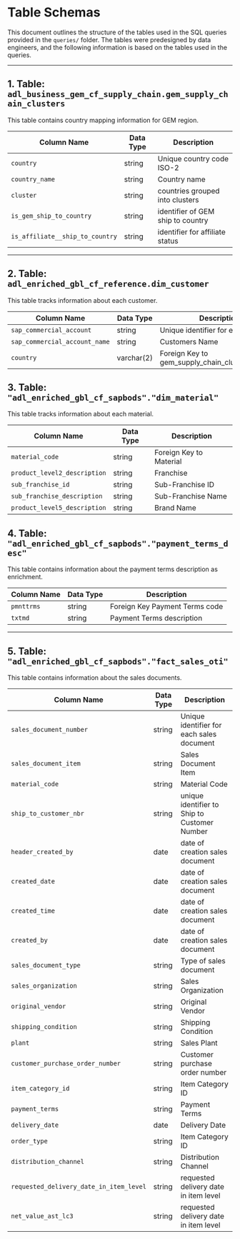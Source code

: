 # Table Schemas

This document outlines the structure of the tables used in the SQL queries provided in the `queries/` folder. The tables were predesigned by data engineers, and the following information is based on the tables used in the queries.

---

## 1. **Table: `adl_business_gem_cf_supply_chain.gem_supply_chain_clusters`**

This table contains country mapping information for GEM region.

| Column Name       | Data Type    | Description                                    |
|-------------------|--------------|------------------------------------------------|
| `country`     | string          | Unique country code ISO-2            |
| `country_name`      | string | Country name                 |
| `cluster`       | string | countries grouped into clusters                         |
| `is_gem_ship_to_country`           | string | identifier of GEM ship to country                |
| `is_affiliate__ship_to_country`     | string| identifier for affiliate status            |

---

## 2. **Table: `adl_enriched_gbl_cf_reference.dim_customer`**

This table tracks information about each customer.

| Column Name        | Data Type     | Description                                  |
|--------------------|---------------|----------------------------------------------|
| `sap_commercial_account`   | string           | Unique identifier for each customer       |
| `sap_commercial_account_name`      | string           | Customers Name    |
| `country` | varchar(2)          | Foreign Key to gem_supply_chain_clusters.country         |



## 3. **Table: `"adl_enriched_gbl_cf_sapbods"."dim_material"`**

This table tracks information about each material.

| Column Name        | Data Type     | Description                                  |
|--------------------|---------------|----------------------------------------------|
| `material_code` | string   | Foreign Key to Material     |
| `product_level2_description`   | string           | Franchise       |
| `sub_franchise_id`      | string           | Sub-Franchise ID   |
| `sub_franchise_description`      | string           | Sub-Franchise Name    |
| `product_level5_description` | string   | Brand Name         |



## 4. **Table: `"adl_enriched_gbl_cf_sapbods"."payment_terms_desc" `**

This table contains information about the payment terms description as enrichment.

| Column Name        | Data Type     | Description                                  |
|--------------------|---------------|----------------------------------------------|
| `pmnttrms`   | string           | Foreign Key Payment Terms code        |
| `txtmd`      | string           | Payment Terms description |



---

## 5. **Table: `"adl_enriched_gbl_cf_sapbods"."fact_sales_oti"`**

This table contains information about the sales documents.

| Column Name        | Data Type     | Description                                  |
|--------------------|---------------|----------------------------------------------|
| `sales_document_number`     | string           | Unique identifier for each sales document         |
| `sales_document_item`     | string           | Sales Document Item         |
| `material_code`         | string  | Material Code    |
| `ship_to_customer_nbr`         | string |unique identifier to Ship to Customer Number     |
| `header_created_by`         | date  | date of creation sales document |
| `created_date`         | date  | date of creation sales document |
| `created_time`         | date  | date of creation sales document |
| `created_by`         | date  | date of creation sales document |
| `sales_document_type`   | string | Type of sales document              |
| `sales_organization`     | string           | Sales Organization   |
| `original_vendor`   | string| Original Vendor                        |
| `shipping_condition`     | string         | Shipping Condition       |
| `plant`   | string  | Sales Plant     |
| `customer_purchase_order_number`   | string  | Customer purchase order number                       |
| `item_category_id`     | string           | Item Category ID      |
| `payment_terms`     | string         | Payment Terms      |
| `delivery_date`     | date         | Delivery Date  |
| `order_type`     | string           | Item Category ID      |
| `distribution_channel`         | string | Distribution Channel     |
| `requested_delivery_date_in_item_level`         | string | requested delivery date in item level      |
| `net_value_ast_lc3`         | string | requested delivery date in item level      |